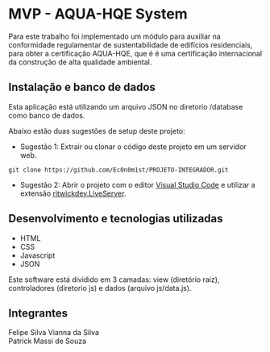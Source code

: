 # MVP - AQUA-HQE System

Para este trabalho foi implementado um módulo para auxiliar na  conformidade regulamentar de sustentabilidade de edifícios residenciais, para obter a certificação AQUA-HQE, que é é uma certificação internacional da construção de alta qualidade ambiental. <br>

## Instalação e banco de dados

Esta aplicação está utilizando um arquivo JSON no diretorio /database como banco de dados.

Abaixo estão duas sugestões de setup deste projeto:

- Sugestão 1: Extrair ou clonar o código deste projeto em um servidor web.

```
git clone https://github.com/Ec0n0m1st/PROJETO-INTEGRADOR.git
```

- Sugestão 2: Abrir o projeto com o editor [Visual Studio Code](https://code.visualstudio.com) e utilizar a extensão [ritwickdey.LiveServer](https://marketplace.visualstudio.com/items?itemName=ritwickdey.LiveServer).

## Desenvolvimento e tecnologias utilizadas

- HTML
- CSS
- Javascript
- JSON

Este software está dividido em 3 camadas: view (diretório raiz), controladores (diretorio js) e dados (arquivo js/data.js).

## Integrantes

Felipe Silva Vianna da Silva <br>
Patrick Massi de Souza <br>

